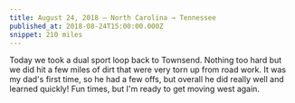 ```yaml
---
title: August 24, 2018 — North Carolina → Tennessee
published_at: 2018-08-24T15:00:00.000Z
snippet: 210 miles
---
```


Today we took a dual sport loop back to Townsend. Nothing too hard but we did hit a few miles of dirt that were very torn up from road work. It was my dad's first time, so he had a few offs, but overall he did really well and learned quickly! Fun times, but I'm ready to get moving west again.

<BigLazyImage src="https://s3.amazonaws.com/tat.honkytonk.in/07/IMG_4189.jpg" alt="Me and Dad" />
